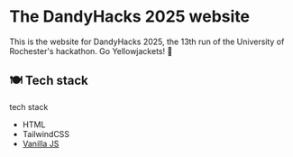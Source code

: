 #  The DandyHacks 2025 website

This is the website for DandyHacks 2025, the 13th run of the University of
Rochester's hackathon. Go Yellowjackets! 🐝

## 🍽️ Tech stack
tech stack

- HTML
- TailwindCSS
- [Vanilla JS](http://vanilla-js.com/)
